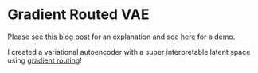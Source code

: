 # Gradient Routed VAE

Please see [this blog post](https://jacobgw.com/blog/ml/2024/12/12/interp-latent.html) for an explanation and see [here](https://jacobgw.com/gradient-routed-vae/) for a demo.

I created a variational autoencoder with a super interpretable latent space using [gradient routing](https://arxiv.org/abs/2410.04332v1)!
